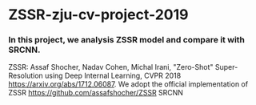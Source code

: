 # ZSSR-zju-cv-project-2019
### In this project, we analysis ZSSR model and compare it with SRCNN. 

ZSSR: Assaf Shocher, Nadav Cohen, Michal Irani, "Zero-Shot" Super-Resolution using Deep Internal Learning, CVPR 2018 https://arxiv.org/abs/1712.06087. We adopt the official implementation of ZSSR https://github.com/assafshocher/ZSSR
SRCNN

